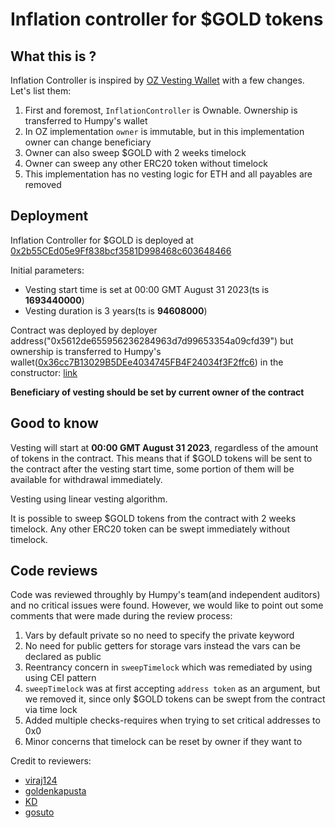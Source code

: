 # Inflation controller for $GOLD tokens

## What this is ?

Inflation Controller is inspired by [OZ Vesting Wallet](https://github.com/OpenZeppelin/openzeppelin-contracts/blob/master/contracts/finance/VestingWallet.sol) with a few changes.
Let's list them:
1. First and foremost, `InflationController` is Ownable. Ownership is transferred to Humpy's wallet
2. In OZ implementation `owner` is immutable, but in this implementation owner can change beneficiary
3. Owner can also sweep $GOLD with 2 weeks timelock
4. Owner can sweep any other ERC20 token without timelock
5. This implementation has no vesting logic for ETH and all payables are removed


## Deployment
Inflation Controller for $GOLD is deployed at [0x2b55CEd05e9Ff838bcf3581D998468c603648466](https://basescan.org/address/0x2b55CEd05e9Ff838bcf3581D998468c603648466)

Initial parameters:
- Vesting start time is set at 00:00 GMT August 31 2023(ts is **1693440000**)
- Vesting duration is 3 years(ts is **94608000**)

Contract was deployed by deployer address("0x5612de655956236284963d7d99653354a09cfd39") but ownership is transferred
to Humpy's wallet([0x36cc7B13029B5DEe4034745FB4F24034f3F2ffc6](https://debank.com/profile/0x36cc7b13029b5dee4034745fb4f24034f3f2ffc6))
in the constructor: [link](https://basescan.org/tx/0x8adbef9eb7d016f5df44b68eb01a6e0fb08be3afbbe8004e0ada356e7b6cbc4b#eventlog)

**Beneficiary of vesting should be set by current owner of the contract**

## Good to know
Vesting will start at **00:00 GMT August 31 2023**, regardless of the amount of tokens in the contract. This means that if
$GOLD tokens will be sent to the contract after the vesting start time, some portion of them will be available for
withdrawal immediately.

Vesting using linear vesting algorithm.

It is possible to sweep $GOLD tokens from the contract with 2 weeks timelock. Any other ERC20 token can be swept
immediately without timelock.

## Code reviews
Code was reviewed throughly by Humpy's team(and independent auditors) and no critical issues were found. However, we would like to point out
some comments that were made during the review process:

1. Vars by default private so no need to specify the private keyword
2. No need for public getters for storage vars instead the vars can be declared as public
3. Reentrancy concern in `sweepTimelock` which was remediated by using using CEI pattern
4. `sweepTimelock` was at first accepting `address token` as an argument, but we removed it, since only $GOLD tokens
can be swept from the contract via time lock
5. Added multiple checks-requires when trying to set critical addresses to 0x0
6. Minor concerns that timelock can be reset by owner if they want to

Credit to reviewers:
- [viraj124](https://github.com/viraj124)
- [goldenkapusta](https://github.com/goldenkapusta)
- [KD](https://github.com/kitty-the-kat)
- [gosuto](https://github.com/gosuto-inzasheru)